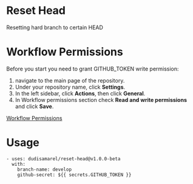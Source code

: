 # Reset Head
Resetting hard branch to certain HEAD

# Workflow Permissions
Before you start you need to grant GITHUB_TOKEN write permission:
1. navigate to the main page of the repository.
2. Under your repository name, click **Settings**.
3. In the left sidebar, click **Actions**, then click **General**.
4. In Workflow permissions section check **Read and write permissions** and click **Save**.

[Workflow Permissions](https://raw.githubusercontent.com/dudisamarel/reset-head/master/assets/workflow-permissions.png)
# Usage
```
- uses: dudisamarel/reset-head@v1.0.0-beta
  with:
    branch-name: develop
    github-secret: ${{ secrets.GITHUB_TOKEN }}
```
